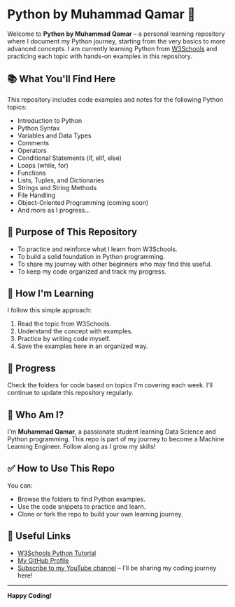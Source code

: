 # Python by Muhammad Qamar 🐍

Welcome to **Python by Muhammad Qamar** – a personal learning repository where I document my Python journey, starting from the very basics to more advanced concepts. I am currently learning Python from [W3Schools](https://www.w3schools.com/python/) and practicing each topic with hands-on examples in this repository.

## 📚 What You'll Find Here

This repository includes code examples and notes for the following Python topics:

- Introduction to Python
- Python Syntax
- Variables and Data Types
- Comments
- Operators
- Conditional Statements (if, elif, else)
- Loops (while, for)
- Functions
- Lists, Tuples, and Dictionaries
- Strings and String Methods
- File Handling
- Object-Oriented Programming (coming soon)
- And more as I progress...

## 🚀 Purpose of This Repository

- To practice and reinforce what I learn from W3Schools.
- To build a solid foundation in Python programming.
- To share my journey with other beginners who may find this useful.
- To keep my code organized and track my progress.

## 🧠 How I'm Learning

I follow this simple approach:
1. Read the topic from W3Schools.
2. Understand the concept with examples.
3. Practice by writing code myself.
4. Save the examples here in an organized way.

## 📅 Progress

Check the folders for code based on topics I'm covering each week. I’ll continue to update this repository regularly.

## 📌 Who Am I?

I'm **Muhammad Qamar**, a passionate student learning Data Science and Python programming. This repo is part of my journey to become a Machine Learning Engineer. Follow along as I grow my skills!

## ✅ How to Use This Repo

You can:
- Browse the folders to find Python examples.
- Use the code snippets to practice and learn.
- Clone or fork the repo to build your own learning journey.

## 🔗 Useful Links

- [W3Schools Python Tutorial](https://www.w3schools.com/python/)
- [My GitHub Profile](https://github.com/your-username) <!-- Replace with your actual GitHub link -->
- [Subscribe to my YouTube channel]((https://www.youtube.com/@MuhammadTheProgrammer)) – I’ll be sharing my coding journey here!

---

**Happy Coding!**
